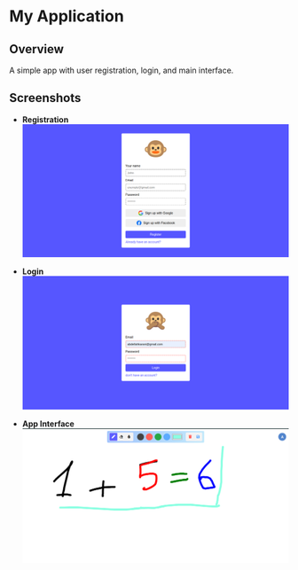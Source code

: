 # My Application

## Overview  
A simple app with user registration, login, and main interface.

## Screenshots  
- **Registration**  
  ![Registration](imgs/app-img/registration.png)

- **Login**  
  ![Login](imgs/app-img/login.png)

- **App Interface**  
  ![App](imgs/app-img/app.png)
